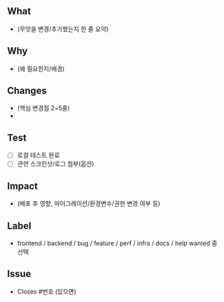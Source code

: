 ## What
- (무엇을 변경/추가했는지 한 줄 요약)

## Why
- (왜 필요한지/배경)

## Changes
- (핵심 변경점 2~5줄)
- 

## Test
- [ ] 로컬 테스트 완료
- [ ] 관련 스크린샷/로그 첨부(옵션)

## Impact
- (배포 후 영향, 마이그레이션/환경변수/권한 변경 여부 등)

## Label
- frontend / backend / bug / feature / perf / infra / docs / help wanted 중 선택

## Issue
- Closes #번호 (있으면)
